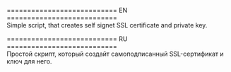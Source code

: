 =========================== EN  ===========================   
Simple script, that creates self signet SSL certificate and private key.   
   
=========================== RU  ===========================   
Простой скрипт, который создайт самоподписанный SSL-сертификат и ключ для него.   
